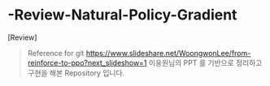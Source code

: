 # -Review-Natural-Policy-Gradient
[Review]
> Reference for git 
> https://www.slideshare.net/WoongwonLee/from-reinforce-to-ppo?next_slideshow=1
> 이웅원님의 PPT 를 기반으로 정리하고 구현을 해본 Repository 입니다.

